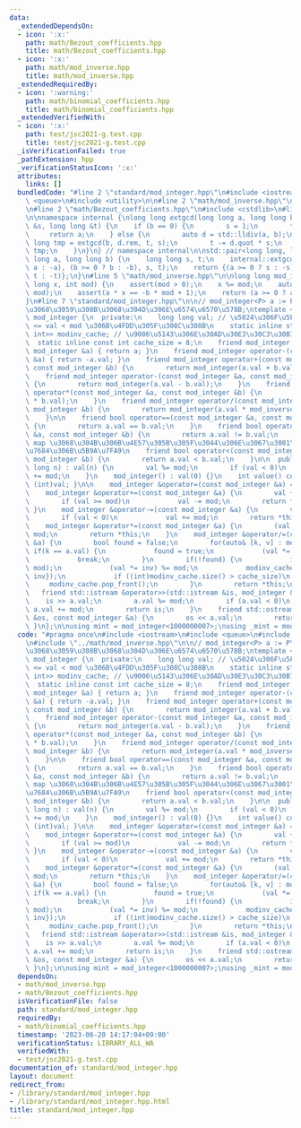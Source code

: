 ```yaml
---
data:
  _extendedDependsOn:
  - icon: ':x:'
    path: math/Bezout_coefficients.hpp
    title: math/Bezout_coefficients.hpp
  - icon: ':x:'
    path: math/mod_inverse.hpp
    title: math/mod_inverse.hpp
  _extendedRequiredBy:
  - icon: ':warning:'
    path: math/binomial_coefficients.hpp
    title: math/binomial_coefficients.hpp
  _extendedVerifiedWith:
  - icon: ':x:'
    path: test/jsc2021-g.test.cpp
    title: test/jsc2021-g.test.cpp
  _isVerificationFailed: true
  _pathExtension: hpp
  _verificationStatusIcon: ':x:'
  attributes:
    links: []
  bundledCode: "#line 2 \"standard/mod_integer.hpp\"\n#include <iostream>\n#include\
    \ <queue>\n#include <utility>\n\n#line 2 \"math/mod_inverse.hpp\"\n#include <assert.h>\n\
    \n#line 2 \"math/Bezout_coefficients.hpp\"\n#include <cstdlib>\n#line 4 \"math/Bezout_coefficients.hpp\"\
    \n\nnamespace internal {\nlong long extgcd(long long a, long long b, long long\
    \ &s, long long &t) {\n    if (b == 0) {\n        s = 1;\n        t = 0;\n   \
    \     return a;\n    } else {\n        auto d = std::lldiv(a, b);\n        long\
    \ long tmp = extgcd(b, d.rem, t, s);\n        t -= d.quot * s;\n        return\
    \ tmp;\n    }\n}\n} // namespace internal\n\nstd::pair<long long, long long> Bezout_coefficients(long\
    \ long a, long long b) {\n    long long s, t;\n    internal::extgcd((a >= 0 ?\
    \ a : -a), (b >= 0 ? b : -b), s, t);\n    return {(a >= 0 ? s : -s), (b >= 0 ?\
    \ t : -t)};\n}\n#line 5 \"math/mod_inverse.hpp\"\n\nlong long mod_inverse(long\
    \ long x, int mod) {\n    assert(mod > 0);\n    x %= mod;\n    auto [a, b] = Bezout_coefficients(x,\
    \ mod);\n    assert(a * x == -b * mod + 1);\n    return (a >= 0 ? a : a + mod);\n\
    }\n#line 7 \"standard/mod_integer.hpp\"\n\n// mod_integer<P> a := P\u3092\u6CD5\
    \u3068\u3059\u308B\u3068\u304D\u306E\u6574\u6570\u578B;\ntemplate <int mod> class\
    \ mod_integer {\n  private:\n    long long val; // \u5024\u306F\u5FC5\u305A 0\
    \ <= val < mod \u306B\u4FDD\u305F\u308C\u308B\n    static inline std::deque<std::pair<int,\
    \ int>> modinv_cache; // \u9006\u5143\u306E\u30AD\u30E3\u30C3\u30B7\u30E5\n  \
    \  static inline const int cache_size = 8;\n    friend mod_integer operator+(const\
    \ mod_integer &a) { return a; }\n    friend mod_integer operator-(const mod_integer\
    \ &a) { return -a.val; }\n    friend mod_integer operator+(const mod_integer &a,\
    \ const mod_integer &b) {\n        return mod_integer(a.val + b.val);\n    }\n\
    \    friend mod_integer operator-(const mod_integer &a, const mod_integer &b)\
    \ {\n        return mod_integer(a.val - b.val);\n    }\n    friend mod_integer\
    \ operator*(const mod_integer &a, const mod_integer &b) {\n        return mod_integer(a.val\
    \ * b.val);\n    }\n    friend mod_integer operator/(const mod_integer &a, const\
    \ mod_integer &b) {\n        return mod_integer(a.val * mod_inverse(b.val, mod));\n\
    \    }\n\n    friend bool operator==(const mod_integer &a, const mod_integer &b)\
    \ {\n        return a.val == b.val;\n    }\n    friend bool operator!=(const mod_integer\
    \ &a, const mod_integer &b) {\n        return a.val != b.val;\n    }\n\n    //\
    \ map \u3068\u304B\u306B\u4E57\u305B\u305F\u3044\u306E\u3067\u3001\u4FBF\u5B9C\
    \u7684\u306B\u5B9A\u7FA9\n    friend bool operator<(const mod_integer &a, const\
    \ mod_integer &b) {\n        return a.val < b.val;\n    }\n\n  public:\n    mod_integer(long\
    \ long n) : val(n) {\n        val %= mod;\n        if (val < 0)\n            val\
    \ += mod;\n    }\n    mod_integer() : val(0) {}\n    int value() const { return\
    \ (int)val; }\n\n    mod_integer &operator=(const mod_integer &a) = default;\n\
    \    mod_integer &operator+=(const mod_integer &a) {\n        val += a.val;\n\
    \        if (val >= mod)\n            val -= mod;\n        return *this;\n   \
    \ }\n    mod_integer &operator-=(const mod_integer &a) {\n        val -= a.val;\n\
    \        if (val < 0)\n            val += mod;\n        return *this;\n    }\n\
    \    mod_integer &operator*=(const mod_integer &a) {\n        (val *= a.val) %=\
    \ mod;\n        return *this;\n    }\n    mod_integer &operator/=(const mod_integer\
    \ &a) {\n        bool found = false;\n        for(auto& [k, v] : modinv_cache)\
    \ if(k == a.val) {\n            found = true;\n            (val *= v) %= mod;\n\
    \            break;\n        }\n        if(!found) {\n            int inv = mod_inverse(a.val,\
    \ mod);\n            (val *= inv) %= mod;\n            modinv_cache.push_back({a.val,\
    \ inv});\n            if ((int)modinv_cache.size() > cache_size)\n           \
    \     modinv_cache.pop_front();\n        }\n        return *this;\n    }\n\n \
    \   friend std::istream &operator>>(std::istream &is, mod_integer &a) {\n    \
    \    is >> a.val;\n        a.val %= mod;\n        if (a.val < 0)\n           \
    \ a.val += mod;\n        return is;\n    }\n    friend std::ostream &operator<<(std::ostream\
    \ &os, const mod_integer &a) {\n        os << a.val;\n        return os;\n   \
    \ }\n};\n\nusing mint = mod_integer<1000000007>;\nusing _mint = mod_integer<998244353>;\n"
  code: "#pragma once\n#include <iostream>\n#include <queue>\n#include <utility>\n\
    \n#include \"../math/mod_inverse.hpp\"\n\n// mod_integer<P> a := P\u3092\u6CD5\
    \u3068\u3059\u308B\u3068\u304D\u306E\u6574\u6570\u578B;\ntemplate <int mod> class\
    \ mod_integer {\n  private:\n    long long val; // \u5024\u306F\u5FC5\u305A 0\
    \ <= val < mod \u306B\u4FDD\u305F\u308C\u308B\n    static inline std::deque<std::pair<int,\
    \ int>> modinv_cache; // \u9006\u5143\u306E\u30AD\u30E3\u30C3\u30B7\u30E5\n  \
    \  static inline const int cache_size = 8;\n    friend mod_integer operator+(const\
    \ mod_integer &a) { return a; }\n    friend mod_integer operator-(const mod_integer\
    \ &a) { return -a.val; }\n    friend mod_integer operator+(const mod_integer &a,\
    \ const mod_integer &b) {\n        return mod_integer(a.val + b.val);\n    }\n\
    \    friend mod_integer operator-(const mod_integer &a, const mod_integer &b)\
    \ {\n        return mod_integer(a.val - b.val);\n    }\n    friend mod_integer\
    \ operator*(const mod_integer &a, const mod_integer &b) {\n        return mod_integer(a.val\
    \ * b.val);\n    }\n    friend mod_integer operator/(const mod_integer &a, const\
    \ mod_integer &b) {\n        return mod_integer(a.val * mod_inverse(b.val, mod));\n\
    \    }\n\n    friend bool operator==(const mod_integer &a, const mod_integer &b)\
    \ {\n        return a.val == b.val;\n    }\n    friend bool operator!=(const mod_integer\
    \ &a, const mod_integer &b) {\n        return a.val != b.val;\n    }\n\n    //\
    \ map \u3068\u304B\u306B\u4E57\u305B\u305F\u3044\u306E\u3067\u3001\u4FBF\u5B9C\
    \u7684\u306B\u5B9A\u7FA9\n    friend bool operator<(const mod_integer &a, const\
    \ mod_integer &b) {\n        return a.val < b.val;\n    }\n\n  public:\n    mod_integer(long\
    \ long n) : val(n) {\n        val %= mod;\n        if (val < 0)\n            val\
    \ += mod;\n    }\n    mod_integer() : val(0) {}\n    int value() const { return\
    \ (int)val; }\n\n    mod_integer &operator=(const mod_integer &a) = default;\n\
    \    mod_integer &operator+=(const mod_integer &a) {\n        val += a.val;\n\
    \        if (val >= mod)\n            val -= mod;\n        return *this;\n   \
    \ }\n    mod_integer &operator-=(const mod_integer &a) {\n        val -= a.val;\n\
    \        if (val < 0)\n            val += mod;\n        return *this;\n    }\n\
    \    mod_integer &operator*=(const mod_integer &a) {\n        (val *= a.val) %=\
    \ mod;\n        return *this;\n    }\n    mod_integer &operator/=(const mod_integer\
    \ &a) {\n        bool found = false;\n        for(auto& [k, v] : modinv_cache)\
    \ if(k == a.val) {\n            found = true;\n            (val *= v) %= mod;\n\
    \            break;\n        }\n        if(!found) {\n            int inv = mod_inverse(a.val,\
    \ mod);\n            (val *= inv) %= mod;\n            modinv_cache.push_back({a.val,\
    \ inv});\n            if ((int)modinv_cache.size() > cache_size)\n           \
    \     modinv_cache.pop_front();\n        }\n        return *this;\n    }\n\n \
    \   friend std::istream &operator>>(std::istream &is, mod_integer &a) {\n    \
    \    is >> a.val;\n        a.val %= mod;\n        if (a.val < 0)\n           \
    \ a.val += mod;\n        return is;\n    }\n    friend std::ostream &operator<<(std::ostream\
    \ &os, const mod_integer &a) {\n        os << a.val;\n        return os;\n   \
    \ }\n};\n\nusing mint = mod_integer<1000000007>;\nusing _mint = mod_integer<998244353>;\n"
  dependsOn:
  - math/mod_inverse.hpp
  - math/Bezout_coefficients.hpp
  isVerificationFile: false
  path: standard/mod_integer.hpp
  requiredBy:
  - math/binomial_coefficients.hpp
  timestamp: '2023-06-20 14:17:04+09:00'
  verificationStatus: LIBRARY_ALL_WA
  verifiedWith:
  - test/jsc2021-g.test.cpp
documentation_of: standard/mod_integer.hpp
layout: document
redirect_from:
- /library/standard/mod_integer.hpp
- /library/standard/mod_integer.hpp.html
title: standard/mod_integer.hpp
---
```

